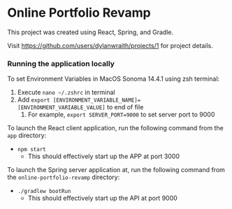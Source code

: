 # Online Portfolio Revamp

This project was created using React, Spring, and Gradle.

Visit https://github.com/users/dylanwraith/projects/1 for project details.

### Running the application locally

To set Environment Variables in MacOS Sonoma 14.4.1 using zsh terminal:
1. Execute `nano ~/.zshrc` in terminal
2. Add `export [ENVIRONMENT_VARIABLE_NAME]=[ENVIRONMENT_VARIABLE_VALUE]` to end of file
   1. For example, `export SERVER_PORT=9000` to set server port to 9000

To launch the React client application, run the following command from the `app` directory:

* `npm start`
  * This should effectively start up the APP at port 3000

To launch the Spring server application at, run the following command from the `online-portfolio-revamp` directory:

* `./gradlew bootRun`
  * This should effectively start up the API at port 9000